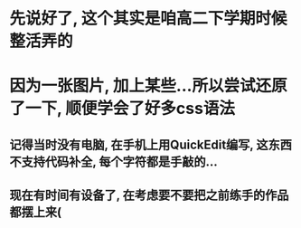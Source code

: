 # 先说好了, 这个其实是咱高二下学期时候整活弄的

# 因为一张图片, 加上某些...所以尝试还原了一下, 顺便学会了好多css语法

## 记得当时没有电脑, 在手机上用QuickEdit编写, 这东西不支持代码补全, 每个字符都是手敲的...
## 现在有时间有设备了, 在考虑要不要把之前练手的作品都摆上来(
